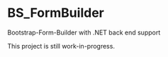 BS_FormBuilder
==============

Bootstrap-Form-Builder with .NET back end support

This project is still work-in-progress.
